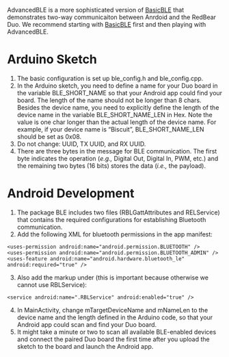 AdvancedBLE is a more sophisticated version of [BasicBLE](https://github.com/jonfroehlich/CSE590Sp2018/tree/master/A03-BLEBasic) that demonstrates two-way communicaiton between Anrdoid and the RedBear Duo. We recommend starting with [BasicBLE](https://github.com/jonfroehlich/CSE590Sp2018/tree/master/A03-BLEBasic) first and then playing with AdvancedBLE.

# Arduino Sketch
1. The basic configuration is set up ble_config.h and ble_config.cpp.
2. In the Arduino sketch, you need to define a name for your Duo board in the variable BLE_SHORT_NAME so that your Android app could find your board. The length of the name should not be longer than 8 chars.
Besides the device name, you need to explicitly define the length of the device name in the variable BLE_SHORT_NAME_LEN in Hex. Note the value is one char longer than the actual length of the device name. For example, if your device name is “Biscuit”, BLE_SHORT_NAME_LEN should be set as 0x08.
3. Do not change: UUID, TX UUID, and RX UUID.
4. There are three bytes in the message for BLE communication. The first byte indicates the operation (*e.g.,* Digital Out, Digital In, PWM, etc.) and the remaining two bytes (16 bits) stores the data (*i.e.,* the payload).

# Android Development
1. The package BLE includes two files (RBLGattAttributes and RELService) that contains the required configurations for establishing Bluetooth communication. 
2. Add the following XML for bluetooth permissions in the app manifest:
```
<uses-permission android:name="android.permission.BLUETOOTH" />
<uses-permission android:name="android.permission.BLUETOOTH_ADMIN" />
<uses-feature android:name="android.hardware.bluetooth_le"  android:required="true" />
```
3. Also add the markup <service> under <application> (this is important because otherwise we cannot use RBLService):
```
<service android:name=".RBLService" android:enabled="true" />
```
4. In MainActivity, change mTargetDeviceName and mNameLen to the device name and the length defined in the Arduino code, so that your Android app could scan and find your Duo board.
5. It might take a minute or two to scan all available BLE-enabled devices and connect the paired Duo board the first time after you upload the sketch to the board and launch the Android app. 
